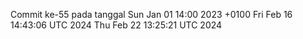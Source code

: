 Commit ke-55 pada tanggal Sun Jan 01 14:00 2023 +0100
Fri Feb 16 14:43:06 UTC 2024
Thu Feb 22 13:25:21 UTC 2024
